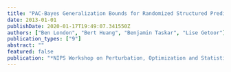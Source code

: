 ```yaml
---
title: "PAC-Bayes Generalization Bounds for Randomized Structured Prediction"
date: 2013-01-01
publishDate: 2020-01-17T19:49:07.341550Z
authors: ["Ben London", "Bert Huang", "Benjamin Taskar", "Lise Getoor"]
publication_types: ["9"]
abstract: ""
featured: false
publication: "*NIPS Workshop on Perturbation, Optimization and Statistics*"
---
```


